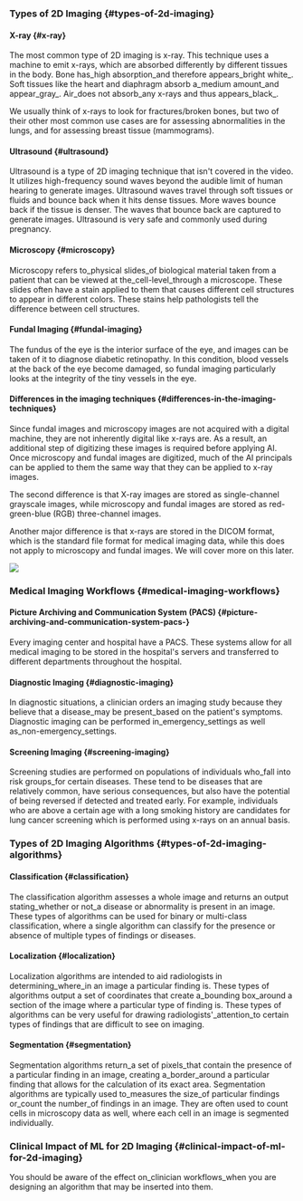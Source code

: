 ### Types of 2D Imaging {#types-of-2d-imaging}

#### X-ray {#x-ray}

The most common type of 2D imaging is x-ray. This technique uses a machine to emit x-rays, which are absorbed differently by different tissues in the body. Bone has_high absorption_and therefore appears_bright white_. Soft tissues like the heart and diaphragm absorb a_medium amount_and appear_gray_. Air_does not absorb_any x-rays and thus appears_black_.

We usually think of x-rays to look for fractures/broken bones, but two of their other most common use cases are for assessing abnormalities in the lungs, and for assessing breast tissue \(mammograms\).

#### Ultrasound {#ultrasound}

Ultrasound is a type of 2D imaging technique that isn't covered in the video. It utilizes high-frequency sound waves beyond the audible limit of human hearing to generate images. Ultrasound waves travel through soft tissues or fluids and bounce back when it hits dense tissues. More waves bounce back if the tissue is denser. The waves that bounce back are captured to generate images. Ultrasound is very safe and commonly used during pregnancy.

#### Microscopy {#microscopy}

Microscopy refers to_physical slides_of biological material taken from a patient that can be viewed at the_cell-level_through a microscope. These slides often have a stain applied to them that causes different cell structures to appear in different colors. These stains help pathologists tell the difference between cell structures.

#### Fundal Imaging {#fundal-imaging}

The fundus of the eye is the interior surface of the eye, and images can be taken of it to diagnose diabetic retinopathy. In this condition, blood vessels at the back of the eye become damaged, so fundal imaging particularly looks at the integrity of the tiny vessels in the eye.

#### Differences in the imaging techniques {#differences-in-the-imaging-techniques}

Since fundal images and microscopy images are not acquired with a digital machine, they are not inherently digital like x-rays are. As a result, an additional step of digitizing these images is required before applying AI. Once microscopy and fundal images are digitized, much of the AI principals can be applied to them the same way that they can be applied to x-ray images.

The second difference is that X-ray images are stored as single-channel grayscale images, while microscopy and fundal images are stored as red-green-blue \(RGB\) three-channel images.

Another major difference is that x-rays are stored in the DICOM format, which is the standard file format for medical imaging data, while this does not apply to microscopy and fundal images. We will cover more on this later.

[![](https://video.udacity-data.com/topher/2020/April/5e9a409e_l1-clinicalworkflow-/l1-clinicalworkflow-.png)](https://classroom.udacity.com/nanodegrees/nd320-beta/parts/f5541bd6-560d-4ac8-b612-9db9b4420eba/modules/004715e8-0ef7-45d6-94b5-00b792a53bdd/lessons/602d9c5b-4079-4738-b9dc-c82b5aa56fca/concepts/10f666bd-93d6-4510-88a9-8af51469a3e3#)

### Medical Imaging Workflows {#medical-imaging-workflows}

#### Picture Archiving and Communication System \(PACS\) {#picture-archiving-and-communication-system-pacs-}

Every imaging center and hospital have a PACS. These systems allow for all medical imaging to be stored in the hospital's servers and transferred to different departments throughout the hospital.

#### Diagnostic Imaging {#diagnostic-imaging}

In diagnostic situations, a clinician orders an imaging study because they believe that a disease_may be present_based on the patient's symptoms. Diagnostic imaging can be performed in_emergency_settings as well as_non-emergency_settings.

#### Screening Imaging {#screening-imaging}

Screening studies are performed on populations of individuals who_fall into risk groups_for certain diseases. These tend to be diseases that are relatively common, have serious consequences, but also have the potential of being reversed if detected and treated early. For example, individuals who are above a certain age with a long smoking history are candidates for lung cancer screening which is performed using x-rays on an annual basis.



### Types of 2D Imaging Algorithms {#types-of-2d-imaging-algorithms}

#### Classification {#classification}

The classification algorithm assesses a whole image and returns an output stating_whether or not_a disease or abnormality is present in an image. These types of algorithms can be used for binary or multi-class classification, where a single algorithm can classify for the presence or absence of multiple types of findings or diseases.

#### Localization {#localization}

Localization algorithms are intended to aid radiologists in determining_where_in an image a particular finding is. These types of algorithms output a set of coordinates that create a_bounding box_around a section of the image where a particular type of finding is. These types of algorithms can be very useful for drawing radiologists'_attention_to certain types of findings that are difficult to see on imaging.

#### Segmentation {#segmentation}

Segmentation algorithms return_a set of pixels_that contain the presence of a particular finding in an image, creating a_border_around a particular finding that allows for the calculation of its exact area. Segmentation algorithms are typically used to_measures the size_of particular findings or_count the number_of findings in an image. They are often used to count cells in microscopy data as well, where each cell in an image is segmented individually.

### Clinical Impact of ML for 2D Imaging {#clinical-impact-of-ml-for-2d-imaging}

You should be aware of the effect on_clinician workflows_when you are designing an algorithm that may be inserted into them.

